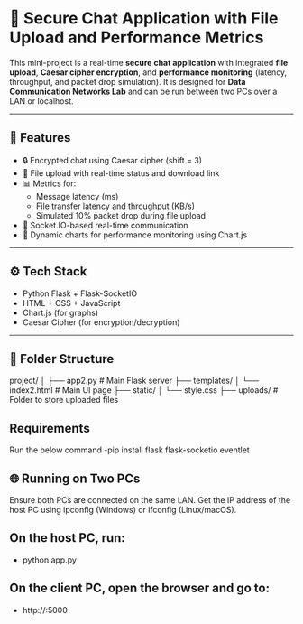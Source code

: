 # 🔐 Secure Chat Application with File Upload and Performance Metrics

This mini-project is a real-time **secure chat application** with integrated **file upload**, **Caesar cipher encryption**, and **performance monitoring** (latency, throughput, and packet drop simulation). It is designed for **Data Communication Networks Lab** and can be run between two PCs over a LAN or localhost.

---

## 📌 Features

- 🔒 Encrypted chat using Caesar cipher (shift = 3)
- 📁 File upload with real-time status and download link
- 📊 Metrics for:
  - Message latency (ms)
  - File transfer latency and throughput (KB/s)
  - Simulated 10% packet drop during file upload
- 📡 Socket.IO-based real-time communication
- 🧮 Dynamic charts for performance monitoring using Chart.js

---

## ⚙️ Tech Stack

- Python Flask + Flask-SocketIO
- HTML + CSS + JavaScript
- Chart.js (for graphs)
- Caesar Cipher (for encryption/decryption)

---

## 📁 Folder Structure
project/
│
├── app2.py # Main Flask server
├── templates/
│ └── index2.html # Main UI page
├── static/
│ └── style.css
├── uploads/ # Folder to store uploaded files

## Requirements
Run the below command
-pip install flask flask-socketio eventlet

## 🌐 Running on Two PCs
Ensure both PCs are connected on the same LAN.
Get the IP address of the host PC using ipconfig (Windows) or ifconfig (Linux/macOS).
## On the host PC, run:
- python app.py
## On the client PC, open the browser and go to:
- http://<host-ip>:5000


